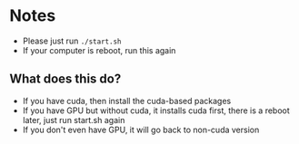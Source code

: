 # Notes
   - Please just run `./start.sh`
   - If your computer is reboot, run this again
## What does this do?
   - If you have cuda, then install the cuda-based packages
   - If you have GPU but without cuda, it installs cuda first, there is a reboot later, just run start.sh again
   - If you don't even have GPU, it will go back to non-cuda version